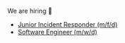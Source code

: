 We are hiring 🎉
* [Junior Incident Responder (m/f/d)](https://www.hvs-consulting.de/en/jobs/junior-incident-responder/)
* [Software Engineer (m/w/d)](https://www.hvs-consulting.de/en/jobs/software-engineer/)

